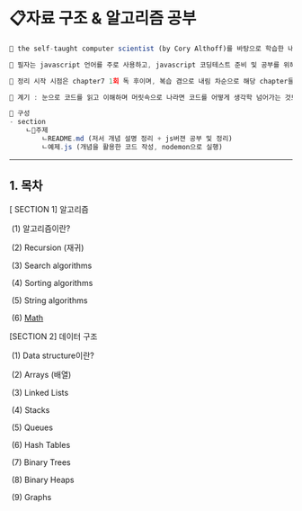 # 📋자료 구조 & 알고리즘 공부

```javascript
📌 the self-taught computer scientist (by Cory Althoff)를 바탕으로 학습한 내용을 정리했습니다.

📌 필자는 javascript 언어를 주로 사용하고, javascript 코딩테스트 준비 및 공부를 위해 파이썬을 기반으로 한 예제들을 javascript 코드로 재구성해 보았습니다.

📌 정리 시작 시점은 chapter7 1회 독 후이며, 복습 겸으로 내림 차순으로 해당 chapter들을 정리할 예정입니다.

📌 계기 : 눈으로 코드를 읽고 이해하며 머릿속으로 나라면 코드를 어떻게 생각학 넘어가는 것보다 직접 작성하여 확실히 익히고 싶다고 생각했습니다.

📌 구성
- section
    ㄴ📁주제
        ㄴREADME.md (저서 개념 설명 정리 + js버젼 공부 및 정리)
        ㄴ예제.js (개념을 활용한 코드 작성, nodemon으로 실행)

```

---

## 1. 목차

[ SECTION 1] 알고리즘

​ (1) 알고리즘이란?

​ (2) Recursion (재귀)

​ (3) Search algorithms

​ (4) Sorting algorithms

​ (5) String algorithms

​ (6) [Math](https://github.com/Pyotato/data_structure_algorithms_study/tree/master/6_Math)

[SECTION 2] 데이터 구조

​ (1) Data structure이란?

​ (2) Arrays (배열)

​ (3) Linked Lists

​ (4) Stacks

​ (5) Queues

​ (6) Hash Tables

​ (7) Binary Trees

​ (8) Binary Heaps

​ (9) Graphs
